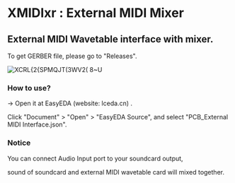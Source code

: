 # XMIDIxr : External MIDI Mixer

## External MIDI Wavetable interface with mixer. 

To get GERBER file, please go to "Releases".

![XCRL{2{SPMQJT(3WV2( 8~U](https://user-images.githubusercontent.com/69373938/163671283-2f49c9e6-6c5c-4050-8178-2a5e0c5f1210.png)

### How to use?

-> Open it at EasyEDA (website: lceda.cn) .

Click "Document" > "Open" > "EasyEDA Source", and select "PCB_External MIDI Interface.json".

### Notice

You can connect Audio Input port to your soundcard output,

sound of soundcard and external MIDI wavetable card will mixed together.
